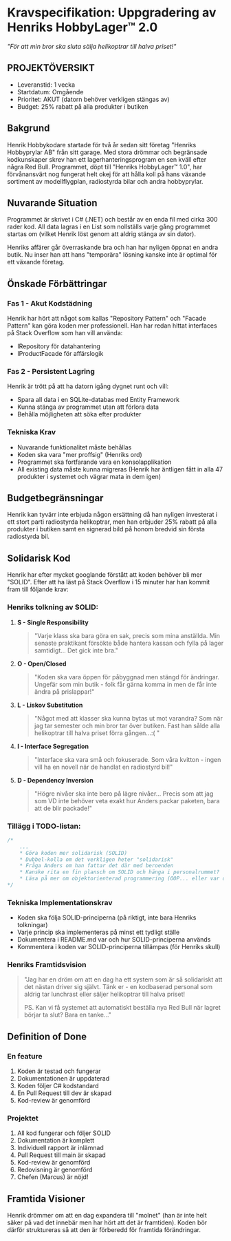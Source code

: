 # Kravspecifikation: Uppgradering av Henriks HobbyLager™ 2.0

_"För att min bror ska sluta sälja helikoptrar till halva priset!"_

## PROJEKTÖVERSIKT

- Leveranstid: 1 vecka
- Startdatum: Omgående
- Prioritet: AKUT (datorn behöver verkligen stängas av)
- Budget: 25% rabatt på alla produkter i butiken

## Bakgrund

Henrik Hobbykodare startade för två år sedan sitt företag "Henriks Hobbyprylar AB" från sitt garage. Med stora drömmar och begränsade kodkunskaper skrev han ett lagerhanteringsprogram en sen kväll efter några Red Bull. Programmet, döpt till "Henriks HobbyLager™ 1.0", har förvånansvärt nog fungerat helt okej för att hålla koll på hans växande sortiment av modellflygplan, radiostyrda bilar och andra hobbyprylar.

## Nuvarande Situation

Programmet är skrivet i C# (.NET) och består av en enda fil med cirka 300 rader kod. All data lagras i en List<Product> som nollställs varje gång programmet startas om (vilket Henrik löst genom att aldrig stänga av sin dator).

Henriks affärer går överraskande bra och han har nyligen öppnat en andra butik. Nu inser han att hans "temporära" lösning kanske inte är optimal för ett växande företag.

## Önskade Förbättringar

### Fas 1 - Akut Kodstädning

Henrik har hört att något som kallas "Repository Pattern" och "Facade Pattern" kan göra koden mer professionell. Han har redan hittat interfaces på Stack Overflow som han vill använda:

- IRepository<T> för datahantering
- IProductFacade för affärslogik

### Fas 2 - Persistent Lagring

Henrik är trött på att ha datorn igång dygnet runt och vill:

- Spara all data i en SQLite-databas med Entity Framework
- Kunna stänga av programmet utan att förlora data
- Behålla möjligheten att söka efter produkter

### Tekniska Krav

- Nuvarande funktionalitet måste behållas
- Koden ska vara "mer proffsig" (Henriks ord)
- Programmet ska fortfarande vara en konsolapplikation
- All existing data måste kunna migreras (Henrik har äntligen fått in alla 47 produkter i systemet och vägrar mata in dem igen)

## Budgetbegränsningar

Henrik kan tyvärr inte erbjuda någon ersättning då han nyligen investerat i ett stort parti radiostyrda helikoptrar, men han erbjuder 25% rabatt på alla produkter i butiken samt en signerad bild på honom bredvid sin första radiostyrda bil.

## Solidarisk Kod

Henrik har efter mycket googlande förstått att koden behöver bli mer "SOLID". Efter att ha läst på Stack Overflow i 15 minuter har han kommit fram till följande krav:

### Henriks tolkning av SOLID:

1. **S - Single Responsibility**

   > "Varje klass ska bara göra en sak, precis som mina anställda. Min senaste praktikant försökte både hantera kassan och fylla på lager samtidigt... Det gick inte bra."

2. **O - Open/Closed**

   > "Koden ska vara öppen för påbyggnad men stängd för ändringar. Ungefär som min butik - folk får gärna komma in men de får inte ändra på prislappar!"

3. **L - Liskov Substitution**

   > "Något med att klasser ska kunna bytas ut mot varandra? Som när jag tar semester och min bror tar över butiken. Fast han sålde alla helikoptrar till halva priset förra gången...:( "

4. **I - Interface Segregation**

   > "Interface ska vara små och fokuserade. Som våra kvitton - ingen vill ha en novell när de handlat en radiostyrd bil!"

5. **D - Dependency Inversion**
   > "Högre nivåer ska inte bero på lägre nivåer... Precis som att jag som VD inte behöver veta exakt hur Anders packar paketen, bara att de blir packade!"

### Tillägg i TODO-listan:

```csharp
/*
    ...
    * Göra koden mer solidarisk (SOLID)
    * Dubbel-kolla om det verkligen heter "solidarisk"
    * Fråga Anders om han fattar det där med beroenden
    * Kanske rita en fin plansch om SOLID och hänga i personalrummet?
    * Läsa på mer om objektorienterad programmering (OOP... eller var det OPS?)
*/
```

### Tekniska Implementationskrav

- Koden ska följa SOLID-principerna (på riktigt, inte bara Henriks tolkningar)
- Varje princip ska implementeras på minst ett tydligt ställe
- Dokumentera i README.md var och hur SOLID-principerna används
- Kommentera i koden var SOLID-principerna tillämpas (för Henriks skull)

### Henriks Framtidsvision

> "Jag har en dröm om att en dag ha ett system som är så solidariskt att det nästan driver sig självt. Tänk er - en kodbaserad personal som aldrig tar lunchrast eller säljer helikoptrar till halva priset!
>
> PS. Kan vi få systemet att automatiskt beställa nya Red Bull när lagret börjar ta slut? Bara en tanke..."

## Definition of Done

### En feature

1. Koden är testad och fungerar
2. Dokumentationen är uppdaterad
3. Koden följer C# kodstandard
4. En Pull Request till dev är skapad
5. Kod-review är genomförd

### Projektet

1. All kod fungerar och följer SOLID
2. Dokumentation är komplett
3. Individuell rapport är inlämnad
4. Pull Request till main är skapad
5. Kod-review är genomförd
6. Redovisning är genomförd
7. Chefen (Marcus) är nöjd!

## Framtida Visioner

Henrik drömmer om att en dag expandera till "molnet" (han är inte helt säker på vad det innebär men har hört att det är framtiden). Koden bör därför struktureras så att den är förberedd för framtida förändringar.
